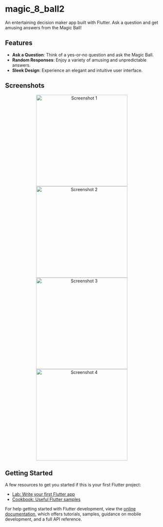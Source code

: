 # magic_8_ball2

An entertaining decision maker app built with Flutter. Ask a question and get amusing answers from the Magic Ball!

## Features

- **Ask a Question**: Think of a yes-or-no question and ask the Magic Ball.
- **Random Responses**: Enjoy a variety of amusing and unpredictable answers.
- **Sleek Design**: Experience an elegant and intuitive user interface.

## Screenshots
<p align="center">
  <img src="https://github.com/aayushiss/decisionMaker/assets/114438821/4f163a72-2537-4b19-bcd2-c7897ec4f021" alt="Screenshot 1" width="300"><br>
  <img src="https://github.com/aayushiss/decisionMaker/assets/114438821/5390b854-a838-44b2-a344-835ad3928803" alt="Screenshot 2" width="300"><br>
  <img src="https://github.com/aayushiss/decisionMaker/assets/114438821/1aa7c388-1da9-4993-88c5-9ee0c649f729" alt="Screenshot 3" width = "300"><br>
  <img src="https://github.com/aayushiss/decisionMaker/assets/114438821/b6aaca05-ca0b-4c1a-8497-6bb66950dd2f" alt="Screenshot 4" width = "300"><br>
</p>

## Getting Started

A few resources to get you started if this is your first Flutter project:

- [Lab: Write your first Flutter app](https://docs.flutter.dev/get-started/codelab)
- [Cookbook: Useful Flutter samples](https://docs.flutter.dev/cookbook)

For help getting started with Flutter development, view the
[online documentation](https://docs.flutter.dev/), which offers tutorials,
samples, guidance on mobile development, and a full API reference.
